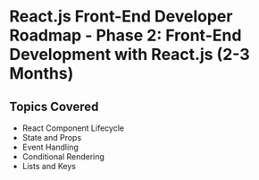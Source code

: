 
# React.js Front-End Developer Roadmap - Phase 2: Front-End Development with React.js (2-3 Months)

## Topics Covered

- React Component Lifecycle
- State and Props
- Event Handling
- Conditional Rendering
- Lists and Keys